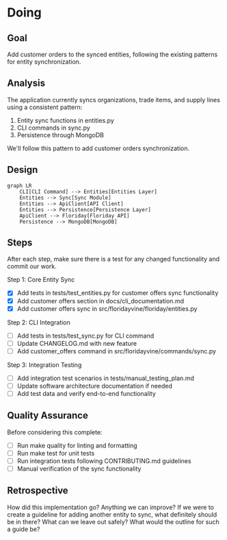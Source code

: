 # Doing

## Goal

Add customer orders to the synced entities, following the existing patterns for entity synchronization.

## Analysis

The application currently syncs organizations, trade items, and supply lines using a consistent pattern:

1. Entity sync functions in entities.py
2. CLI commands in sync.py
3. Persistence through MongoDB

We'll follow this pattern to add customer orders synchronization.

## Design

```mermaid
graph LR
    CLI[CLI Command] --> Entities[Entities Layer]
    Entities --> Sync[Sync Module]
    Entities --> ApiClient[API Client]
    Entities --> Persistence[Persistence Layer]
    ApiClient --> Floriday[Floriday API]
    Persistence --> MongoDB[MongoDB]
```

## Steps

After each step, make sure there is a test for any changed functionality and commit our work.

Step 1: Core Entity Sync

- [x] Add tests in tests/test_entities.py for customer offers sync functionality
- [x] Add customer offers section in docs/cli_documentation.md
- [x] Add customer offers sync in src/floridayvine/floriday/entities.py

Step 2: CLI Integration

- [ ] Add tests in tests/test_sync.py for CLI command
- [ ] Update CHANGELOG.md with new feature
- [ ] Add customer_offers command in src/floridayvine/commands/sync.py

Step 3: Integration Testing

- [ ] Add integration test scenarios in tests/manual_testing_plan.md
- [ ] Update software architecture documentation if needed
- [ ] Add test data and verify end-to-end functionality

## Quality Assurance

Before considering this complete:

- [ ] Run make quality for linting and formatting
- [ ] Run make test for unit tests
- [ ] Run integration tests following CONTRIBUTING.md guidelines
- [ ] Manual verification of the sync functionality

## Retrospective

How did this implementation go? Anything we can improve?
If we were to create a guideline for adding another entity to sync, what definitely should be in there?
What can we leave out safely?
What would the outline for such a guide be?
